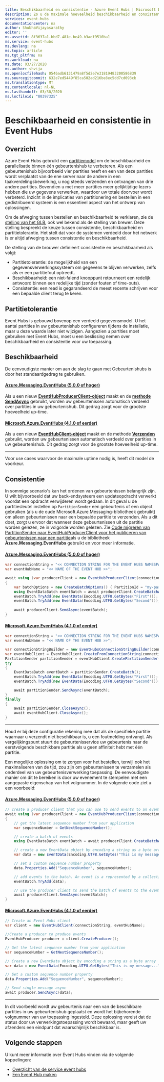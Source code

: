 ```yaml
---
title: Beschikbaarheid en consistentie - Azure Event Hubs | Microsoft Documenten
description: Zo u de maximale hoeveelheid beschikbaarheid en consistentie met Azure Event Hubs bieden met behulp van partities.
services: event-hubs
documentationcenter: na
author: ShubhaVijayasarathy
editor: ''
ms.assetid: 8f3637a1-bbd7-481e-be49-b3adf9510ba1
ms.service: event-hubs
ms.devlang: na
ms.topic: article
ms.tgt_pltfrm: na
ms.workload: na
ms.date: 03/27/2020
ms.author: shvija
ms.openlocfilehash: 0546adb6131479a8f5d2e7e31819483200586839
ms.sourcegitcommit: 632e7ed5449f85ca502ad216be8ec5dd7cd093cb
ms.translationtype: MT
ms.contentlocale: nl-NL
ms.lasthandoff: 03/30/2020
ms.locfileid: "80397325"
---
```

# <a name="availability-and-consistency-in-event-hubs"></a>Beschikbaarheid en consistentie in Event Hubs

## <a name="overview"></a>Overzicht
Azure Event Hubs gebruikt een [partitiemodel](event-hubs-scalability.md#partitions) om de beschikbaarheid en parallelisatie binnen één gebeurtenishub te verbeteren. Als een gebeurtenishub bijvoorbeeld vier partities heeft en een van deze partities wordt verplaatst van de ene server naar de andere in een taakverdelingsbewerking, u nog steeds verzenden en ontvangen van drie andere partities. Bovendien u met meer partities meer gelijktijdige lezers hebben die uw gegevens verwerken, waardoor uw totale doorvoer wordt verbeterd. Inzicht in de implicaties van partitionering en bestellen in een gedistribueerd systeem is een essentieel aspect van het ontwerp van oplossingen.

Om de afweging tussen bestellen en beschikbaarheid te verklaren, zie de [stelling van het GLB](https://en.wikipedia.org/wiki/CAP_theorem), ook wel bekend als de stelling van brewer. Deze stelling bespreekt de keuze tussen consistentie, beschikbaarheid en partitietolerantie. Het stelt dat voor de systemen verdeeld door het netwerk is er altijd afweging tussen consistentie en beschikbaarheid.

De stelling van de brouwer definieert consistentie en beschikbaarheid als volgt:
* Partitietolerantie: de mogelijkheid van een gegevensverwerkingssysteem om gegevens te blijven verwerken, zelfs als er een partitiefout optreedt.
* Beschikbaarheid: een niet-falend knooppunt retourneert een redelijk antwoord binnen een redelijke tijd (zonder fouten of time-outs).
* Consistentie: een read is gegarandeerd de meest recente schrijven voor een bepaalde client terug te keren.

## <a name="partition-tolerance"></a>Partitietolerantie
Event Hubs is gebouwd bovenop een verdeeld gegevensmodel. U het aantal partities in uw gebeurtenishub configureren tijdens de installatie, maar u deze waarde later niet wijzigen. Aangezien u partities moet gebruiken met Event Hubs, moet u een beslissing nemen over beschikbaarheid en consistentie voor uw toepassing.

## <a name="availability"></a>Beschikbaarheid
De eenvoudigste manier om aan de slag te gaan met Gebeurtenishubs is door het standaardgedrag te gebruiken. 

#### <a name="azuremessagingeventhubs-500-or-later"></a>[Azure.Messaging.EventHubs (5.0.0 of hoger)](#tab/latest)
Als u een nieuw **[EventHubProducerClient-object](/dotnet/api/azure.messaging.eventhubs.producer.eventhubproducerclient?view=azure-dotnet)** maakt en de **[methode SendAsync](/dotnet/api/azure.messaging.eventhubs.producer.eventhubproducerclient.sendasync?view=azure-dotnet)** gebruikt, worden uw gebeurtenissen automatisch verdeeld over partities in uw gebeurtenishub. Dit gedrag zorgt voor de grootste hoeveelheid up-time.

#### <a name="microsoftazureeventhubs-410-or-earlier"></a>[Microsoft.Azure.EventHubs (4.1.0 of eerder)](#tab/old)
Als u een nieuw **[EventHubClient-object](/dotnet/api/microsoft.azure.eventhubs.eventhubclient)** maakt en de methode **[Verzenden](/dotnet/api/microsoft.azure.eventhubs.eventhubclient.sendasync?view=azure-dotnet#Microsoft_Azure_EventHubs_EventHubClient_SendAsync_Microsoft_Azure_EventHubs_EventData_)** gebruikt, worden uw gebeurtenissen automatisch verdeeld over partities in uw gebeurtenishub. Dit gedrag zorgt voor de grootste hoeveelheid up-time.

---

Voor use cases waarvoor de maximale uptime nodig is, heeft dit model de voorkeur.

## <a name="consistency"></a>Consistentie
In sommige scenario's kan het ordenen van gebeurtenissen belangrijk zijn. U wilt bijvoorbeeld dat uw back-endsysteem een updateopdracht verwerkt voordat een opdracht verwijderen wordt gedaan. In dit geval u de partitiesleutel instellen op `PartitionSender` een gebeurtenis of een object gebruiken (als u de oude Microsoft.Azure.Messaging-bibliotheek gebruikt) om alleen gebeurtenissen naar een bepaalde partitie te verzenden. Als u dit doet, zorgt u ervoor dat wanneer deze gebeurtenissen uit de partitie worden gelezen, ze in volgorde worden gelezen. Zie [Code migreren van PartitionSender naar EventHubProducerClient voor het publiceren van gebeurtenissen naar een partitie](https://github.com/Azure/azure-sdk-for-net/blob/master/sdk/eventhub/Azure.Messaging.EventHubs/MigrationGuide.md#migrating-code-from-partitionsender-to-eventhubproducerclient-for-publishing-events-to-a-partition)als u de bibliotheek **Azure.Messaging.EventHubs** gebruikt en voor meer informatie.

#### <a name="azuremessagingeventhubs-500-or-later"></a>[Azure.Messaging.EventHubs (5.0.0 of hoger)](#tab/latest)

```csharp
var connectionString = "<< CONNECTION STRING FOR THE EVENT HUBS NAMESPACE >>";
var eventHubName = "<< NAME OF THE EVENT HUB >>";

await using (var producerClient = new EventHubProducerClient(connectionString, eventHubName))
{
    var batchOptions = new CreateBatchOptions() { PartitionId = "my-partition-id" };
    using EventDataBatch eventBatch = await producerClient.CreateBatchAsync(batchOptions);
    eventBatch.TryAdd(new EventData(Encoding.UTF8.GetBytes("First")));
    eventBatch.TryAdd(new EventData(Encoding.UTF8.GetBytes("Second")));
    
    await producerClient.SendAsync(eventBatch);
}
```

#### <a name="microsoftazureeventhubs-410-or-earlier"></a>[Microsoft.Azure.EventHubs (4.1.0 of eerder)](#tab/old)

```csharp
var connectionString = "<< CONNECTION STRING FOR THE EVENT HUBS NAMESPACE >>";
var eventHubName = "<< NAME OF THE EVENT HUB >>";

var connectionStringBuilder = new EventHubsConnectionStringBuilder(connectionString){ EntityPath = eventHubName }; 
var eventHubClient = EventHubClient.CreateFromConnectionString(connectionStringBuilder.ToString());
PartitionSender partitionSender = eventHubClient.CreatePartitionSender("my-partition-id");
try
{
    EventDataBatch eventBatch = partitionSender.CreateBatch();
    eventBatch.TryAdd(new EventData(Encoding.UTF8.GetBytes("First")));
    eventBatch.TryAdd(new EventData(Encoding.UTF8.GetBytes("Second")));

    await partitionSender.SendAsync(eventBatch);
}
finally
{
    await partitionSender.CloseAsync();
    await eventHubClient.CloseAsync();
}
```

---

Houd er bij deze configuratie rekening mee dat als de specifieke partitie waarnaar u verzendt niet beschikbaar is, u een foutmelding ontvangt. Als vergelijkingspunt stuurt de gebeurtenisservice uw gebeurtenis naar de eerstvolgende beschikbare partitie als u geen affiniteit hebt met één partitie.

Een mogelijke oplossing om te zorgen voor het bestellen, terwijl ook het maximaliseren van de tijd, zou zijn om gebeurtenissen te verzamelen als onderdeel van uw gebeurtenisverwerking toepassing. De eenvoudigste manier om dit te bereiken is door uw evenement te stempelen met een aangepaste eigenschap van het volgnummer. In de volgende code ziet u een voorbeeld:

#### <a name="azuremessagingeventhubs-500-or-later"></a>[Azure.Messaging.EventHubs (5.0.0 of hoger)](#tab/latest)

```csharp
// create a producer client that you can use to send events to an event hub
await using (var producerClient = new EventHubProducerClient(connectionString, eventHubName))
{
    // get the latest sequence number from your application
    var sequenceNumber = GetNextSequenceNumber();

    // create a batch of events 
    using EventDataBatch eventBatch = await producerClient.CreateBatchAsync();

    // create a new EventData object by encoding a string as a byte array
    var data = new EventData(Encoding.UTF8.GetBytes("This is my message..."));

    // set a custom sequence number property
    data.Properties.Add("SequenceNumber", sequenceNumber);

    // add events to the batch. An event is a represented by a collection of bytes and metadata. 
    eventBatch.TryAdd(data);

    // use the producer client to send the batch of events to the event hub
    await producerClient.SendAsync(eventBatch);
}
```

#### <a name="microsoftazureeventhubs-410-or-earlier"></a>[Microsoft.Azure.EventHubs (4.1.0 of eerder)](#tab/old)
```csharp
// Create an Event Hubs client
var client = new EventHubClient(connectionString, eventHubName);

//Create a producer to produce events
EventHubProducer producer = client.CreateProducer();

// Get the latest sequence number from your application 
var sequenceNumber = GetNextSequenceNumber();

// Create a new EventData object by encoding a string as a byte array
var data = new EventData(Encoding.UTF8.GetBytes("This is my message..."));

// Set a custom sequence number property
data.Properties.Add("SequenceNumber", sequenceNumber);

// Send single message async
await producer.SendAsync(data);
```
---

In dit voorbeeld wordt uw gebeurtenis naar een van de beschikbare partities in uw gebeurtenishub geplaatst en wordt het bijbehorende volgnummer van uw toepassing ingesteld. Deze oplossing vereist dat de status door uw verwerkingstoepassing wordt bewaard, maar geeft uw afzenders een eindpunt dat waarschijnlijk beschikbaar is.

## <a name="next-steps"></a>Volgende stappen
U kunt meer informatie over Event Hubs vinden via de volgende koppelingen:

* [Overzicht van de service event hubs](event-hubs-what-is-event-hubs.md)
* [Een Event Hub maken](event-hubs-create.md)
